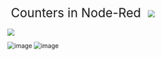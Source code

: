<h1 style="font-weight:normal">
  &nbsp;Counters in Node-Red&nbsp;
  <a href="counter gif"><img src=counter.gif></a>
</h1>

![](https://github.com/jabdelmalak/Node-Red-Examples/blob/e4d9f04f317b4f3957d31a676d230edffb29196c/PLC%20Logic/counter.gif)

![image](https://github.com/jabdelmalak/Node-Red-Examples/assets/42245728/5e1dba89-555a-4fe1-8220-4f1f59237f42)
![image](https://github.com/jabdelmalak/Node-Red-Examples/assets/42245728/d3adefd7-256f-4119-a581-03d70ee36e32)

